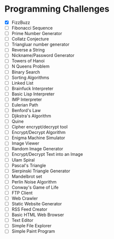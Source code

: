 # Programming Challenges

- [x] FizzBuzz
- [ ] Fibonacci Sequence
- [ ] Prime Number Generator
- [ ] Collatz Conjecture
- [ ] Triangluar number generator
- [ ] Reverse a String
- [ ] Nickname/Password Generator
- [ ] Towers of Hanoi
- [ ] N Queens Problem
- [ ] Binary Search
- [ ] Sorting Algorithms
- [ ] Linked List
- [ ] Brainfuck Interpreter
- [ ] Basic Lisp Interpreter
- [ ] IMP Interpreter
- [ ] Eulerian Path
- [ ] Benford's Law
- [ ] Djikstra's Algorithm
- [ ] Quine
- [ ] Cipher encrypt/decrypt tool
- [ ] Encrypt/Decrypt Algorithm
- [ ] Enigma Machine Simulator
- [ ] Image Viewer
- [ ] Random Image Generator
- [ ] Encrypt/Decrypt Text into an Image
- [ ] Ulam Spiral
- [ ] Pascal's Triangle
- [ ] Sierpinski Triangle Generator
- [ ] Mandelbrot set
- [ ] Perlin Noise Algorithm
- [ ] Conway's Game of Life
- [ ] FTP Client
- [ ] Web Crawler
- [ ] Static Website Generator
- [ ] RSS Feed Creator
- [ ] Basic HTML Web Browser
- [ ] Text Editor
- [ ] Simple File Explorer
- [ ] Simple Paint Program
